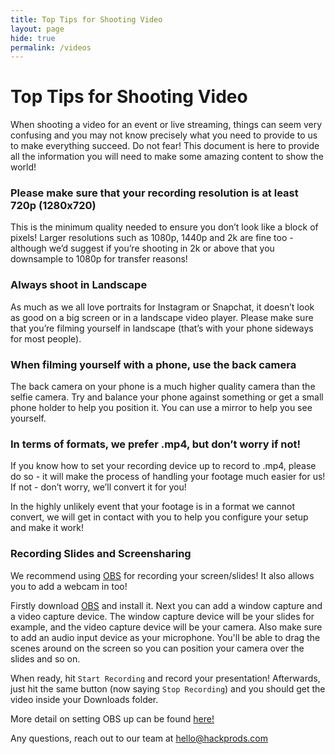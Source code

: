 ```yaml
---
title: Top Tips for Shooting Video 
layout: page
hide: true
permalink: /videos
---
```


# Top Tips for Shooting Video

When shooting a video for an event or live streaming, things can seem very confusing and you may not know precisely what you need to provide to us to make everything succeed. Do not fear! This document is here to provide all the information you will need to make some amazing content to show the world!

### Please make sure that your recording resolution is at least 720p (1280x720)

This is the minimum quality needed to ensure you don’t look like a block of pixels! Larger resolutions such as 1080p, 1440p and 2k are fine too - although we’d suggest if you’re shooting in 2k or above that you downsample to 1080p for transfer reasons!

### Always shoot in Landscape

As much as we all love portraits for Instagram or Snapchat, it doesn’t look as good on a big screen or in a landscape video player. Please make sure that you’re filming yourself in landscape (that’s with your phone sideways for most people).

### When filming yourself with a phone, use the back camera

The back camera on your phone is a much higher quality camera than the selfie camera. Try and balance your phone against something or get a small phone holder to help you position it. You can use a mirror to help you see yourself.

### In terms of formats, we prefer .mp4, but don’t worry if not!

If you know how to set your recording device up to record to .mp4, please do so - it will make the process of handling your footage much easier for us! If not - don’t worry, we’ll convert it for you!

In the highly unlikely event that your footage is in a format we cannot convert, we will get in contact with you to help you configure your setup and make it work!

### Recording Slides and Screensharing

We recommend using [OBS](https://obsproject.com/) for recording your screen/slides! It also allows you to add a webcam in too!

Firstly download [OBS](https://obsproject.com/) and install it. Next you can add a window capture and a video capture device. The window capture device will be your slides for example, and the video capture device will be your camera. Also make sure to add an audio input device as your microphone. You'll be able to drag the scenes around on the screen so you can position your camera over the slides and so on. 

When ready, hit `Start Recording` and record your presentation! Afterwards, just hit the same button (now saying `Stop Recording`) and you should get the video inside your Downloads folder. 

More detail on setting OBS up can be found [here!](https://bioceed.uib.no/dropfolder/bioCEED/How%20to%20film%20your%20lectures%20using%20OBS%20studio.pdf)

Any questions, reach out to our team at [hello@hackprods.com](mailto:hello@hackprods.com)